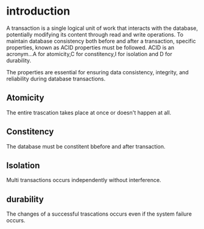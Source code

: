 # introduction
A transaction is a single logical unit of work that interacts with the database, potentially modifying its content through read and write operations. To maintain database consistency both before and after a transaction, specific properties, known as ACID properties must be followed.
ACID is an acronym...A for atomicity,C for constitency,I for isolation and D for durability.

The properties are essential for ensuring data consistency, integrity, and reliability during database transactions.
## Atomicity
The entire trascation takes place at once or doesn't happen at all.
## Constitency
The database must be constitent bbefore and after transaction.
## Isolation
Multi transactions occurs independently without interference.
## durability
The changes of a successful trascations occurs even if the system failure occurs.
